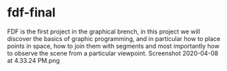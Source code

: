 # fdf-final

FDF is the first project in the graphical brench, in this project we will discover the basics of graphic programming, and in particular how to place points in space, how to join them with segments and most importantly how to observe the scene from a particular viewpoint.
Screenshot 2020-04-08 at 4.33.24 PM.png
